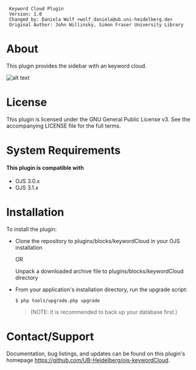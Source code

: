 ```
 Keyword Cloud Plugin
 Version: 1.0
 Changed by: Daniela Wolf <wolf_daniela@ub.uni-heidelberg.de>
 Original Author: John Willinsky, Simon Fraser University Library
```

# About

This plugin provides the sidebar with an keyword cloud.

![alt text](https://github.com/UB-Heidelberg/ojs-keywordCloud/raw/master/demo.ong "")
# License

This plugin is licensed under the GNU General Public License v3.
See the accompanying LICENSE file for the full terms.

# System Requirements


#### This plugin is compatible with
 - OJS 3.0.x
 - OJS 3.1.x

# Installation

To install the plugin:
 - Clone the repository to plugins/blocks/keywordCloud in your OJS installation
 
   OR
   
   Unpack a downloaded archive file to plugins/blocks/keywordCloud directory
 
 - From your application's installation directory, run the upgrade script:
 
    ```$ php tools/upgrade.php upgrade```
   
   
   > (NOTE: It is recommended to back up your database first.)
   


# Contact/Support

Documentation, bug listings, and updates can be found on this plugin's homepage
 <https://github.com/UB-Heidelberg/ojs-keywordCloud>.
